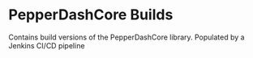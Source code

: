 # PepperDashCore Builds

Contains build versions of the PepperDashCore library.  Populated by a Jenkins CI/CD pipeline